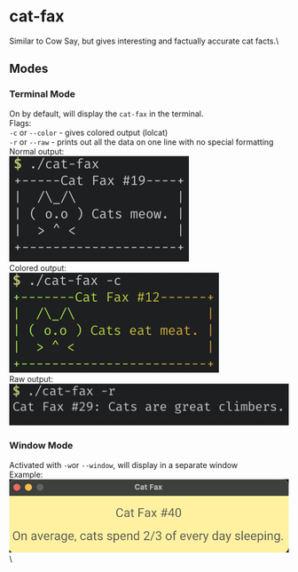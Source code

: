 # cat-fax

Similar to Cow Say, but gives interesting and factually accurate cat facts.\

## Modes

### Terminal Mode

On by default, will display the `cat-fax` in the terminal.\
Flags:\
`-c` or `--color` - gives colored output (lolcat)\
`-r` or `--raw`   - prints out all the data on one line with no special formatting\
Normal output:\
![Normal Output Image](screenshots/normal_example.png)\
Colored output:\
![Colored Output Image](screenshots/color_example.png)\
Raw output:\
![Raw Output Image](screenshots/raw_example.png)
### Window Mode
Activated with `-w`or `--window`, will display in a separate window\
Example:\
![Window Image](screenshots/window_example.png)\
